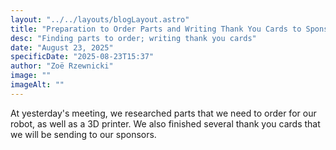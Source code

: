 ```yaml
---
layout: "../../layouts/blogLayout.astro"
title: "Preparation to Order Parts and Writing Thank You Cards to Sponsors"
desc: "Finding parts to order; writing thank you cards"
date: "August 23, 2025"
specificDate: "2025-08-23T15:37"
author: "Zoë Rzewnicki"
image: ""
imageAlt: ""
---
```

At yesterday's meeting, we researched parts that we need to order for our robot, as well as a 3D printer. We also finished several thank you cards that we will be sending to our sponsors. 
